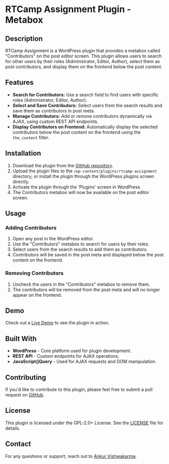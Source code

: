 # RTCamp Assignment Plugin - Metabox

## Description

RTCamp Assignment is a WordPress plugin that provides a metabox called "Contributors" on the post editor screen. This plugin allows users to search for other users by their roles (Administrator, Editor, Author), select them as post contributors, and display them on the frontend below the post content.

## Features

- **Search for Contributors:** Use a search field to find users with specific roles (Administrator, Editor, Author).
- **Select and Save Contributors:** Select users from the search results and save them as contributors in post meta.
- **Manage Contributors:** Add or remove contributors dynamically via AJAX, using custom REST API endpoints.
- **Display Contributors on Frontend:** Automatically display the selected contributors below the post content on the frontend using the `the_content` filter.

## Installation

1. Download the plugin from the [GitHub repository](https://github.com/ankur0007/rtcamp-wpcs-ankur0007).
2. Upload the plugin files to the `/wp-content/plugins/rtcamp-assignment` directory, or install the plugin through the WordPress plugins screen directly.
3. Activate the plugin through the 'Plugins' screen in WordPress.
4. The Contributors metabox will now be available on the post editor screen.

## Usage

### Adding Contributors

1. Open any post in the WordPress editor.
2. Use the "Contributors" metabox to search for users by their roles.
3. Select users from the search results to add them as contributors.
4. Contributors will be saved in the post meta and displayed below the post content on the frontend.

### Removing Contributors

1. Uncheck the users in the "Contributors" metabox to remove them.
2. The contributors will be removed from the post meta and will no longer appear on the frontend.

## Demo

Check out a [Live Demo](https://wpcoollogics.co.in/hello-world/) to see the plugin in action.

## Built With

- **WordPress** - Core platform used for plugin development.
- **REST API** - Custom endpoints for AJAX operations.
- **JavaScript/jQuery** - Used for AJAX requests and DOM manipulation.

## Contributing

If you'd like to contribute to this plugin, please feel free to submit a pull request on [GitHub](https://github.com/ankur0007/rtcamp-wpcs-ankur0007).

## License

This plugin is licensed under the GPL-2.0+ License. See the [LICENSE](http://www.gnu.org/licenses/gpl-2.0.txt) file for details.

## Contact

For any questions or support, reach out to [Ankur Vishwakarma](https://profiles.wordpress.org/the-ank/).
